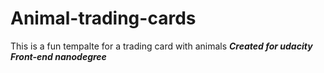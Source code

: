 # Animal-trading-cards
This is a fun tempalte for a trading card with animals
**_Created for udacity Front-end nanodegree_**
